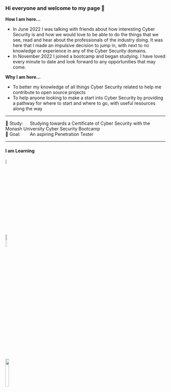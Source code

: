 ### **Hi everyone and welcome to my page** :wave:
**How I am here...** <br />
- In June 2022 I was talking with friends about how interesting Cyber Security is and how we would love to be able to do the things that we see, read and hear about the professionals of the industry doing. It was here that I made an impulsive decision to jump in, with next to no knowledge or experience in any of the Cyber Security domains. <br />
- In November 2022 I joined a bootcamp and began studying. I have loved every minute to date and look forward to any opportunities that may come. 

**Why I am here...** <br />
- To better my knowledge of all things Cyber Security related to help me contribute to open source projects <br />
- To help anyone looking to make a start into Cyber Security by providing a pathway for where to start and where to go, with useful resources along the way


---

🌱 Study: &emsp; Studying towards a Certificate of Cyber Security with the Monash University Cyber Security Bootcamp <br />
:goal_net: Goal: &emsp; &nbsp; An aspiring Penetration Tester

---

#### I am Learning
<a href="#"> <img src="https://camo.githubusercontent.com/e20e2165acfe2a7025d288c1965f0eb54891573b1ff6865f2430c686f795be5b/68747470733a2f2f75706c6f61642e77696b696d656469612e6f72672f77696b6970656469612f636f6d6d6f6e732f322f32662f506f7765725368656c6c5f352e305f69636f6e2e706e67" width=6% height=6%> </a> <br />
<a href="#"> <img src="https://camo.githubusercontent.com/a7de91b915d8b286dda762e3683d9a1c961692d43f8349d020ecd54634a823cf/68747470733a2f2f63646e2e7261776769742e636f6d2f6f64622f6f6666696369616c2d626173682d6c6f676f2f6d61737465722f6173736574732f4c6f676f732f4964656e746974792f504e472f424153485f6c6f676f2d7472616e73706172656e742d62672d636f6c6f722e706e67" width=10% height=10%> </a> <br />
<a href="#"> <img src="https://www.python.org/static/img/python-logo.png" width=15% height=15%> </a> <br />
